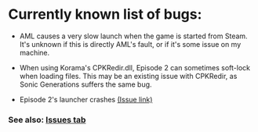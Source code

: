 # Currently known list of bugs:
* AML causes a very slow launch when the game is started from Steam. It's unknown if this is directly AML's fault, or if it's some issue on my machine.

* When using Korama's CPKRedir.dll, Episode 2 can sometimes soft-lock when loading files. This may be an existing issue with CPKRedir, as Sonic Generations suffers the same bug.

* Episode 2's launcher crashes [(Issue link)](https://github.com/RadiantDerg/AliceModLoader/issues/1)



### See also: [Issues tab](https://github.com/RadiantDerg/AliceModLoader/issues)